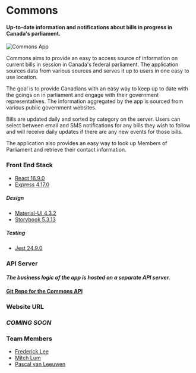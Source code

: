 # Commons

#### Up-to-date information and notifications about bills in progress in Canada's parliament.

![Commons App](./docs/commons-readme.png)

Commons aims to provide an easy to access source of information on current bills in session in Canada's federal parliament. The application sources data from various sources and serves it up to users in one easy to use location.

The goal is to provide Canadians with an easy way to keep up to date with the goings on in parliament and engage with their government representatives. The information aggregated by the app is sourced from various public government websites.

Bills are updated daily and sorted by category on the server. Users can select between email and SMS notifications for any bills they wish to follow and will receive daily updates if there are any new events for those bills.

The application also provides an easy way to look up Members of Parliament and retrieve their contact information.

### Front End Stack

- [React 16.9.0](https://reactjs.org/)
- [Express 4.17.0](https://expressjs.com/)

##### Design

- [Material-UI 4.3.2](https://material-ui.com/)
- [Storybook 5.3.13](https://storybook.js.org/)

##### Testing

- [Jest 24.9.0](https://jestjs.io/)

### API Server

#### _The business logic of the app is hosted on a separate API server._

#### [Git Repo for the Commons API](https://github.com/Commoddity/commons-api)

### Website URL

### _COMING SOON_

### Team Members

- [Frederick Lee](https://github.com/fgfl/)
- [Mitch Lum](https://github.com/mxmitch)
- [Pascal van Leeuwen](https://github.com/Commoddity/)
